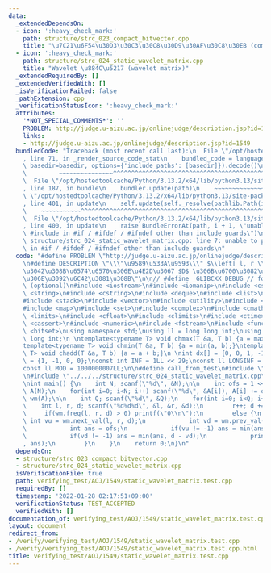 ```yaml
---
data:
  _extendedDependsOn:
  - icon: ':heavy_check_mark:'
    path: structure/strc_023_compact_bitvector.cpp
    title: "\u7C21\u6F54\u30D3\u30C3\u30C8\u30D9\u30AF\u30C8\u30EB (compact bit vector)"
  - icon: ':heavy_check_mark:'
    path: structure/strc_024_static_wavelet_matrix.cpp
    title: "Wavelet \u884C\u5217 (wavelet matrix)"
  _extendedRequiredBy: []
  _extendedVerifiedWith: []
  _isVerificationFailed: false
  _pathExtension: cpp
  _verificationStatusIcon: ':heavy_check_mark:'
  attributes:
    '*NOT_SPECIAL_COMMENTS*': ''
    PROBLEM: http://judge.u-aizu.ac.jp/onlinejudge/description.jsp?id=1549
    links:
    - http://judge.u-aizu.ac.jp/onlinejudge/description.jsp?id=1549
  bundledCode: "Traceback (most recent call last):\n  File \"/opt/hostedtoolcache/Python/3.13.2/x64/lib/python3.13/site-packages/onlinejudge_verify/documentation/build.py\"\
    , line 71, in _render_source_code_stat\n    bundled_code = language.bundle(stat.path,\
    \ basedir=basedir, options={'include_paths': [basedir]}).decode()\n          \
    \         ~~~~~~~~~~~~~~~^^^^^^^^^^^^^^^^^^^^^^^^^^^^^^^^^^^^^^^^^^^^^^^^^^^^^^^^^^^^^^^^^^\n\
    \  File \"/opt/hostedtoolcache/Python/3.13.2/x64/lib/python3.13/site-packages/onlinejudge_verify/languages/cplusplus.py\"\
    , line 187, in bundle\n    bundler.update(path)\n    ~~~~~~~~~~~~~~^^^^^^\n  File\
    \ \"/opt/hostedtoolcache/Python/3.13.2/x64/lib/python3.13/site-packages/onlinejudge_verify/languages/cplusplus_bundle.py\"\
    , line 401, in update\n    self.update(self._resolve(pathlib.Path(included), included_from=path))\n\
    \    ~~~~~~~~~~~^^^^^^^^^^^^^^^^^^^^^^^^^^^^^^^^^^^^^^^^^^^^^^^^^^^^^^^^^^^\n\
    \  File \"/opt/hostedtoolcache/Python/3.13.2/x64/lib/python3.13/site-packages/onlinejudge_verify/languages/cplusplus_bundle.py\"\
    , line 400, in update\n    raise BundleErrorAt(path, i + 1, \"unable to process\
    \ #include in #if / #ifdef / #ifndef other than include guards\")\nonlinejudge_verify.languages.cplusplus_bundle.BundleErrorAt:\
    \ structure/strc_024_static_wavelet_matrix.cpp: line 7: unable to process #include\
    \ in #if / #ifdef / #ifndef other than include guards\n"
  code: "#define PROBLEM \"http://judge.u-aizu.ac.jp/onlinejudge/description.jsp?id=1549\"\
    \n#define DESCRIPTION \"\\\"\u9589\u533A\u9593\\\" $\\left[ l, r \\right]$ \u306B\
    \u3042\u308B\u6574\u6570\u306E\u4E2D\u3067 $D$ \u306B\u6700\u3082\u8FD1\u3044\u3082\
    \u306E\u3092\u6C42\u3081\u308B\"\n\n// #define _GLIBCXX_DEBUG // for STL debug\
    \ (optional)\n#include <iostream>\n#include <iomanip>\n#include <cstdio>\n#include\
    \ <string>\n#include <cstring>\n#include <deque>\n#include <list>\n#include <queue>\n\
    #include <stack>\n#include <vector>\n#include <utility>\n#include <algorithm>\n\
    #include <map>\n#include <set>\n#include <complex>\n#include <cmath>\n#include\
    \ <limits>\n#include <cfloat>\n#include <climits>\n#include <ctime>\n#include\
    \ <cassert>\n#include <numeric>\n#include <fstream>\n#include <functional>\n#include\
    \ <bitset>\nusing namespace std;\nusing ll = long long int;\nusing int64 = long\
    \ long int;\n \ntemplate<typename T> void chmax(T &a, T b) {a = max(a, b);}\n\
    template<typename T> void chmin(T &a, T b) {a = min(a, b);}\ntemplate<typename\
    \ T> void chadd(T &a, T b) {a = a + b;}\n \nint dx[] = {0, 0, 1, -1};\nint dy[]\
    \ = {1, -1, 0, 0};\nconst int INF = 1LL << 29;\nconst ll LONGINF = 1LL << 60;\n\
    const ll MOD = 1000000007LL;\n\n#define call_from_test\n#include \"../../../structure/strc_023_compact_bitvector.cpp\"\
    \n#include \"../../../structure/strc_024_static_wavelet_matrix.cpp\"\n#undef call_from_test\n\
    \nint main() {\n    int N; scanf(\"%d\", &N);\n\n    int ofs = 1 << 20;\n    vector<int>\
    \ A(N);\n    for(int i=0; i<N; i++) scanf(\"%d\", &A[i]), A[i] += ofs;\n    WaveletMatrix<25>\
    \ wm(A);\n\n    int Q; scanf(\"%d\", &Q);\n    for(int i=0; i<Q; i++) {\n    \
    \    int l, r, d; scanf(\"%d%d%d\", &l, &r, &d);\n        r++; d += ofs;\n   \
    \     if(wm.freq(l, r, d) > 0) printf(\"0\\n\");\n        else {\n           \
    \ int vu = wm.next_val(l, r, d);\n            int vd = wm.prev_val(l, r, d);\n\
    \            int ans = ofs;\n            if(vu != -1) ans = min(ans, vu - d);\n\
    \            if(vd != -1) ans = min(ans, d - vd);\n            printf(\"%d\\n\"\
    , ans);\n        }\n    }\n    return 0;\n}\n"
  dependsOn:
  - structure/strc_023_compact_bitvector.cpp
  - structure/strc_024_static_wavelet_matrix.cpp
  isVerificationFile: true
  path: verifying_test/AOJ/1549/static_wavelet_matrix.test.cpp
  requiredBy: []
  timestamp: '2022-01-28 02:17:51+09:00'
  verificationStatus: TEST_ACCEPTED
  verifiedWith: []
documentation_of: verifying_test/AOJ/1549/static_wavelet_matrix.test.cpp
layout: document
redirect_from:
- /verify/verifying_test/AOJ/1549/static_wavelet_matrix.test.cpp
- /verify/verifying_test/AOJ/1549/static_wavelet_matrix.test.cpp.html
title: verifying_test/AOJ/1549/static_wavelet_matrix.test.cpp
---
```

